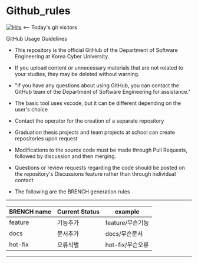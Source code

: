# Github_rules
[![Hits](https://hits.seeyoufarm.com/api/count/incr/badge.svg?url=https%3A%2F%2Fgithub.com%2Fcyber-university-of-KOREA
)](https://hits.seeyoufarm.com)   <-- Today's git visitors

 GitHub Usage Guidelines

- This repository is the official GitHub of the Department of Software Engineering at Korea Cyber University.

- If you upload content or unnecessary materials that are not related to your studies, they may be deleted without warning.

- "If you have any questions about using GitHub, you can contact the GitHub team of the Department of Software Engineering for assistance."

- The basic tool uses vscode, but it can be different depending on the user's choice

- Contact the operator for the creation of a separate repository

- Graduation thesis projects and team projects at school can create repositories upon request

- Modifications to the source code must be made through Pull Requests, followed by discussion and then merging.

- Questions or review requests regarding the code should be posted on the repository's Discussions feature rather than through individual contact

- The following are the BRENCH generation rules


___

BRENCH name|Current Status|example|
|------|------|-----|
|feature|기능추가|feature/무슨기능|
|docs|문서추가|docs/무슨문서|
|hot-fix|오류식별|hot-fix/무슨오류|

___
